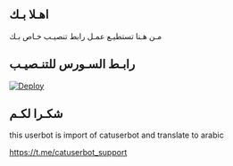 ## اهـلا بـك
مـن هـنا تستطيـع عمـل رابط تنصيـب خـاص بـك

## رابـط السـورس للتنـصيـب

[![Deploy](https://www.herokucdn.com/deploy/button.svg)](https://heroku.com/deploy?template=https://github.com/https://github.com/Shock444/pack)

## شكـرا لكـم 


this userbot is import of catuserbot and translate to arabic

https://t.me/catuserbot_support

